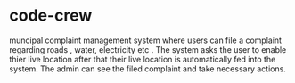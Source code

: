 # code-crew
muncipal complaint management system where users can file a complaint regarding roads , water, electricity etc . The system asks the user to enable thier live location after that their live location is automatically fed into the system. The admin can see the filed complaint and take necessary actions.

